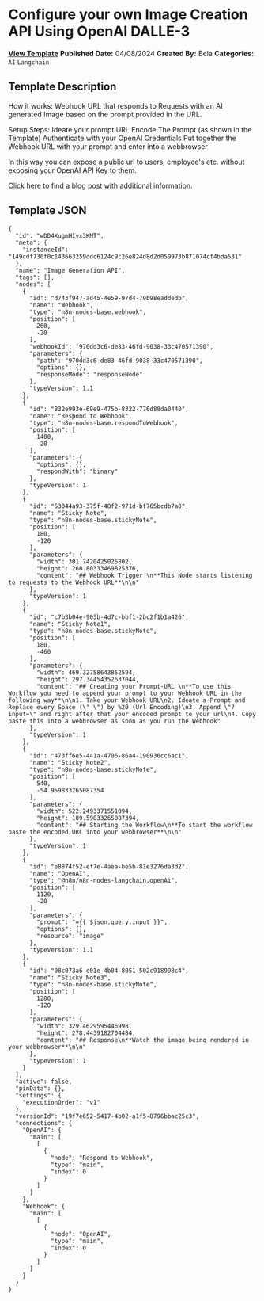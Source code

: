 # Configure your own Image Creation API Using OpenAI DALLE-3

**[View Template](https://n8n.io/workflows/2217-/)**  **Published Date:** 04/08/2024  **Created By:** Bela  **Categories:** `AI` `Langchain`  

## Template Description

How it works:
Webhook URL that responds to Requests with an AI generated Image based on the prompt provided in the URL.


Setup Steps:
Ideate your prompt
URL Encode The Prompt (as shown in the Template)
Authenticate with your OpenAI Credentials
Put together the Webhook URL with your prompt and enter into a webbrowser

In this way you can expose a public url to users, employee's etc. without exposing your OpenAI API Key to them.

Click here to find a blog post with additional information.

## Template JSON

```
{
  "id": "wDD4XugmHIvx3KMT",
  "meta": {
    "instanceId": "149cdf730f0c143663259ddc6124c9c26e824d8d2d059973b871074cf4bda531"
  },
  "name": "Image Generation API",
  "tags": [],
  "nodes": [
    {
      "id": "d743f947-ad45-4e59-97d4-79b98eaddedb",
      "name": "Webhook",
      "type": "n8n-nodes-base.webhook",
      "position": [
        260,
        -20
      ],
      "webhookId": "970dd3c6-de83-46fd-9038-33c470571390",
      "parameters": {
        "path": "970dd3c6-de83-46fd-9038-33c470571390",
        "options": {},
        "responseMode": "responseNode"
      },
      "typeVersion": 1.1
    },
    {
      "id": "832e993e-69e9-475b-8322-776d88da0440",
      "name": "Respond to Webhook",
      "type": "n8n-nodes-base.respondToWebhook",
      "position": [
        1400,
        -20
      ],
      "parameters": {
        "options": {},
        "respondWith": "binary"
      },
      "typeVersion": 1
    },
    {
      "id": "53044a93-375f-48f2-971d-bf765bcdb7a0",
      "name": "Sticky Note",
      "type": "n8n-nodes-base.stickyNote",
      "position": [
        180,
        -120
      ],
      "parameters": {
        "width": 301.7420425026802,
        "height": 260.80333469825376,
        "content": "## Webhook Trigger \n**This Node starts listening to requests to the Webhook URL**\n\n"
      },
      "typeVersion": 1
    },
    {
      "id": "c7b3b04e-903b-4d7c-bbf1-2bc2f1b1a426",
      "name": "Sticky Note1",
      "type": "n8n-nodes-base.stickyNote",
      "position": [
        180,
        -460
      ],
      "parameters": {
        "width": 469.32758643852594,
        "height": 297.34454352637044,
        "content": "## Creating your Prompt-URL \n**To use this Workflow you need to append your prompt to your Webhook URL in the following way**\n\n1. Take your Webhook URL\n2. Ideate a Prompt and Replace every Space (\" \") by %20 (Url Encoding)\n3. Append \"?input=\" and right after that your encoded prompt to your url\n4. Copy paste this into a webbrowser as soon as you run the Webhook"
      },
      "typeVersion": 1
    },
    {
      "id": "473ff6e5-441a-4706-86a4-190936cc6ac1",
      "name": "Sticky Note2",
      "type": "n8n-nodes-base.stickyNote",
      "position": [
        540,
        -54.959833265087354
      ],
      "parameters": {
        "width": 522.2493371551094,
        "height": 109.59833265087394,
        "content": "## Starting the Workflow\n**To start the workflow paste the encoded URL into your webbrowser**\n\n"
      },
      "typeVersion": 1
    },
    {
      "id": "e8874f52-ef7e-4aea-be5b-81e3276da3d2",
      "name": "OpenAI",
      "type": "@n8n/n8n-nodes-langchain.openAi",
      "position": [
        1120,
        -20
      ],
      "parameters": {
        "prompt": "={{ $json.query.input }}",
        "options": {},
        "resource": "image"
      },
      "typeVersion": 1.1
    },
    {
      "id": "08c073a6-e01e-4b04-8051-502c918998c4",
      "name": "Sticky Note3",
      "type": "n8n-nodes-base.stickyNote",
      "position": [
        1280,
        -120
      ],
      "parameters": {
        "width": 329.4629595446998,
        "height": 278.4439182704484,
        "content": "## Response\n**Watch the image being rendered in your webbrowser**\n\n"
      },
      "typeVersion": 1
    }
  ],
  "active": false,
  "pinData": {},
  "settings": {
    "executionOrder": "v1"
  },
  "versionId": "19f7e652-5417-4b02-a1f5-8796bbac25c3",
  "connections": {
    "OpenAI": {
      "main": [
        [
          {
            "node": "Respond to Webhook",
            "type": "main",
            "index": 0
          }
        ]
      ]
    },
    "Webhook": {
      "main": [
        [
          {
            "node": "OpenAI",
            "type": "main",
            "index": 0
          }
        ]
      ]
    }
  }
}
```
